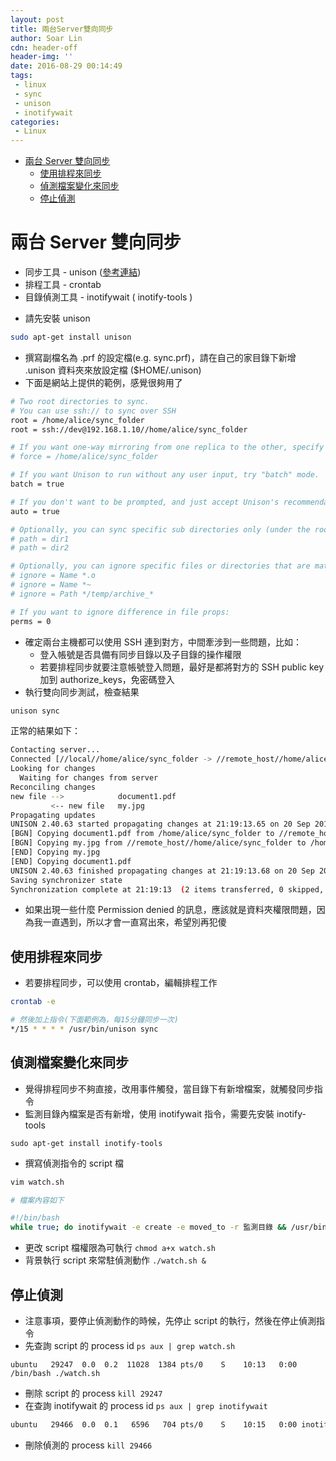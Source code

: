 ```yaml
---
layout: post
title: 兩台Server雙向同步
author: Soar Lin
cdn: header-off
header-img: ''
date: 2016-08-29 00:14:49
tags:
 - linux
 - sync
 - unison
 - inotifywait
categories:
 - Linux
---
```

<!-- MarkdownTOC -->

- [兩台 Server 雙向同步](#兩台-server-雙向同步)
    - [使用排程來同步](#使用排程來同步)
    - [偵測檔案變化來同步](#偵測檔案變化來同步)
    - [停止偵測](#停止偵測)

<!-- /MarkdownTOC -->



<a name="兩台-server-雙向同步"></a>
# 兩台 Server 雙向同步

- 同步工具 - unison ([參考連結](http://xmodulo.com/synchronize-files-between-two-servers.html))
- 排程工具 - crontab
- 目錄偵測工具 - inotifywait ( inotify-tools )

* 請先安裝 unison

````bash
sudo apt-get install unison
````
* 撰寫副檔名為 .prf 的設定檔(e.g. sync.prf)，請在自己的家目錄下新增 .unison 資料夾來放設定檔 ($HOME/.unison)
* 下面是網站上提供的範例，感覺很夠用了

````bash
# Two root directories to sync.
# You can use ssh:// to sync over SSH
root = /home/alice/sync_folder
root = ssh://dev@192.168.1.10//home/alice/sync_folder

# If you want one-way mirroring from one replica to the other, specify the source replica using "force" as follows.
# force = /home/alice/sync_folder

# If you want Unison to run without any user input, try "batch" mode.
batch = true

# If you don't want to be prompted, and just accept Unison's recommendation:
auto = true

# Optionally, you can sync specific sub directories only (under the root).
# path = dir1
# path = dir2

# Optionally, you can ignore specific files or directories that are matched with regular expressions.
# ignore = Name *.o
# ignore = Name *~
# ignore = Path */temp/archive_*

# If you want to ignore difference in file props:
perms = 0
````

* 確定兩台主機都可以使用 SSH 連到對方，中間牽涉到一些問題，比如：
    * 登入帳號是否具備有同步目錄以及子目錄的操作權限
    * 若要排程同步就要注意帳號登入問題，最好是都將對方的 SSH public key 加到 authorize_keys，免密碼登入
* 執行雙向同步測試，檢查結果

````bash
unison sync
````

正常的結果如下：

````bash
Contacting server...
Connected [//local//home/alice/sync_folder -> //remote_host//home/alice/sync_folder]
Looking for changes
  Waiting for changes from server
Reconciling changes
new file -->            document1.pdf
         <-- new file   my.jpg
Propagating updates
UNISON 2.40.63 started propagating changes at 21:19:13.65 on 20 Sep 2013
[BGN] Copying document1.pdf from /home/alice/sync_folder to //remote_host//home/alice/sync_folder
[BGN] Copying my.jpg from //remote_host//home/alice/sync_folder to /home/alice/sync_folder
[END] Copying my.jpg
[END] Copying document1.pdf
UNISON 2.40.63 finished propagating changes at 21:19:13.68 on 20 Sep 2013
Saving synchronizer state
Synchronization complete at 21:19:13  (2 items transferred, 0 skipped, 0 failed)
````

* 如果出現一些什麼 Permission denied 的訊息，應該就是資料夾權限問題，因為我一直遇到，所以才會一直寫出來，希望別再犯傻

<a name="使用排程來同步"></a>
## 使用排程來同步

* 若要排程同步，可以使用 crontab，編輯排程工作

````bash
crontab -e

# 然後加上指令(下面範例為，每15分鐘同步一次)
*/15 * * * * /usr/bin/unison sync
````


<a name="偵測檔案變化來同步"></a>
## 偵測檔案變化來同步

* 覺得排程同步不夠直接，改用事件觸發，當目錄下有新增檔案，就觸發同步指令
* 監測目錄內檔案是否有新增，使用 inotifywait 指令，需要先安裝 inotify-tools

````
sudo apt-get install inotify-tools
````

* 撰寫偵測指令的 script 檔

````bash
vim watch.sh

# 檔案內容如下

#!/bin/bash
while true; do inotifywait -e create -e moved_to -r 監測目錄 && /usr/bin/unison sync; done
````

* 更改 script 檔權限為可執行 `chmod a+x watch.sh`
* 背景執行 script 來常駐偵測動作 `./watch.sh &`

<a name="停止偵測"></a>
## 停止偵測

* 注意事項，要停止偵測動作的時候，先停止 script 的執行，然後在停止偵測指令
* 先查詢 script 的 process id `ps aux | grep watch.sh`

````
ubuntu   29247  0.0  0.2  11028  1384 pts/0    S    10:13   0:00 /bin/bash ./watch.sh
````
* 刪除 script 的 process `kill 29247`
* 在查詢 inotifywait 的 process id `ps aux | grep inotifywait`

````bash
ubuntu   29466  0.0  0.1   6596   704 pts/0    S    10:15   0:00 inotifywait -e crea…
````
* 刪除偵測的 process `kill 29466`
